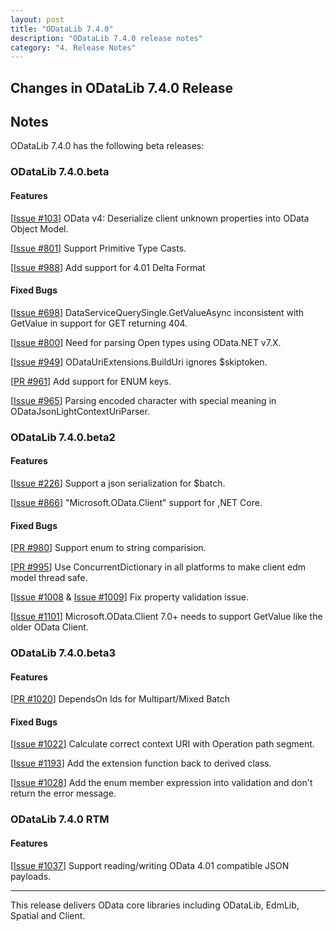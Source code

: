 ```yaml
---
layout: post
title: "ODataLib 7.4.0"
description: "ODataLib 7.4.0 release notes"
category: "4. Release Notes"
---
```


## Changes in ODataLib 7.4.0 Release ##

## Notes ##

ODataLib 7.4.0 has the following beta releases:

### ODataLib 7.4.0.beta

#### Features ##

[[Issue #103](https://github.com/OData/odata.net/issues/103)] OData v4: Deserialize client unknown properties into OData Object Model.

[[Issue #801](https://github.com/OData/odata.net/issues/801)] Support Primitive Type Casts.

[[Issue #988](https://github.com/OData/odata.net/issues/988)] Add support for 4.01 Delta Format

#### Fixed Bugs ##

[[Issue #698](https://github.com/OData/odata.net/issues/698)] DataServiceQuerySingle<T>.GetValueAsync inconsistent with GetValue in support for GET returning 404.

[[Issue #800](https://github.com/OData/odata.net/issues/800)] Need for parsing Open types using OData.NET v7.X.

[[Issue #949](https://github.com/OData/odata.net/issues/949)] ODataUriExtensions.BuildUri ignores $skiptoken.

[[PR #961](https://github.com/OData/odata.net/pull/961)] Add support for ENUM keys.

[[Issue #965](https://github.com/OData/odata.net/issues/965)] Parsing encoded character with special meaning in ODataJsonLightContextUriParser.


### ODataLib 7.4.0.beta2

#### Features ##

[[Issue #226](https://github.com/OData/odata.net/issues/226)] Support a json serialization for $batch.

[[Issue #866](https://github.com/OData/odata.net/issues/866)] "Microsoft.OData.Client" support for ,NET Core.

#### Fixed Bugs ##

[[PR #980](https://github.com/OData/odata.net/pull/980)] Support enum to string comparision.

[[PR #995](https://github.com/OData/odata.net/pull/995)] Use ConcurrentDictionary in all platforms to make client edm model thread safe.

[[Issue #1008](https://github.com/OData/odata.net/issues/1008) & [Issue #1009](https://github.com/OData/odata.net/issues/1009)] Fix property validation issue.

[[Issue #1101](https://github.com/OData/odata.net/pull/1011)] Microsoft.OData.Client 7.0+ needs to support GetValue like the older OData Client.


### ODataLib 7.4.0.beta3

#### Features ##

[[PR #1020](https://github.com/OData/odata.net/pull/1020)] DependsOn Ids for Multipart/Mixed Batch

#### Fixed Bugs ##

[[Issue #1022](https://github.com/OData/odata.net/issues/1022)] Calculate correct context URI with Operation path segment.

[[Issue #1193](https://github.com/OData/WebApi/issues/1193)] Add the extension function back to derived class.

[[Issue #1028](https://github.com/OData/odata.net/issues/1028)] Add the enum member expression into validation and don't return the error message.


### ODataLib 7.4.0 RTM

#### Features ##

[[Issue #1037](https://github.com/OData/odata.net/issues/1037)] Support reading/writing OData 4.01 compatible JSON payloads.

---

This release delivers OData core libraries including ODataLib, EdmLib, Spatial and Client.
